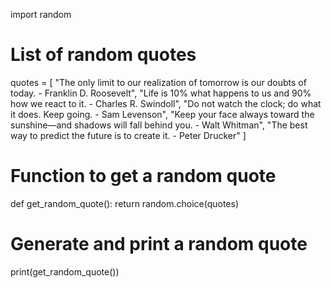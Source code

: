 import random

# List of random quotes
quotes = [
    "The only limit to our realization of tomorrow is our doubts of today. - Franklin D. Roosevelt",
    "Life is 10% what happens to us and 90% how we react to it. - Charles R. Swindoll",
    "Do not watch the clock; do what it does. Keep going. - Sam Levenson",
    "Keep your face always toward the sunshine—and shadows will fall behind you. - Walt Whitman",
    "The best way to predict the future is to create it. - Peter Drucker"
]

# Function to get a random quote
def get_random_quote():
    return random.choice(quotes)

# Generate and print a random quote
print(get_random_quote())

